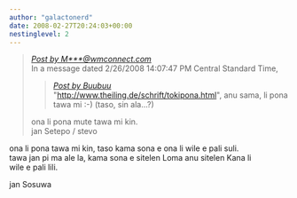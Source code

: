 ```yaml
---
author: "galactonerd"
date: 2008-02-27T20:24:03+00:00
nestinglevel: 2
---
```

> [_Post by M\*\*\*@wmconnect.com_](/iw4Df06M/zlango#post5)  
> In a message dated 2/26/2008 14:07:47 PM Central Standard Time,  
> 
> > [_Post by Buubuu_](/iw4Df06M/zlango#post4)  
> > "http://www.theiling.de/schrift/tokipona.html", anu sama, li pona  
> > tawa mi :-) (taso, sin ala...?)  
> > 
> 
> ona li pona mute tawa mi kin.  
> jan Setepo / stevo </HTML>  
> 

ona li pona tawa mi kin, taso kama sona e ona li wile e pali suli.  
tawa jan pi ma ale la, kama sona e sitelen Loma anu sitelen Kana li  
wile e pali lili.  
  
jan Sosuwa